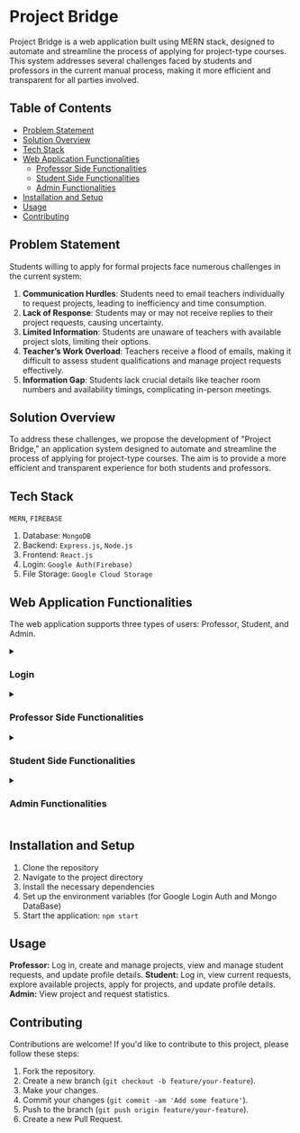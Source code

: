 # Project Bridge

Project Bridge is a web application built using MERN stack, designed to automate and streamline the process of applying for project-type courses. This system addresses several challenges faced by students and professors in the current manual process, making it more efficient and transparent for all parties involved.

## Table of Contents

- [Problem Statement](#problem-statement)
- [Solution Overview](#solution-overview)
- [Tech Stack](#tech-stack)
- [Web Application Functionalities](#web-application-functionalities)
  - [Professor Side Functionalities](#professor-side-functionalities)
  - [Student Side Functionalities](#student-side-functionalities)
  - [Admin Functionalities](#admin-functionalities)
- [Installation and Setup](#installation-and-setup)
- [Usage](#usage)
- [Contributing](#contributing)

## Problem Statement

Students willing to apply for formal projects face numerous challenges in the current system:

1. **Communication Hurdles**: Students need to email teachers individually to request projects, leading to inefficiency and time consumption.
2. **Lack of Response**: Students may or may not receive replies to their project requests, causing uncertainty.
3. **Limited Information**: Students are unaware of teachers with available project slots, limiting their options.
4. **Teacher’s Work Overload**: Teachers receive a flood of emails, making it difficult to assess student qualifications and manage project requests effectively.
5. **Information Gap**: Students lack crucial details like teacher room numbers and availability timings, complicating in-person meetings.

## Solution Overview

To address these challenges, we propose the development of "Project Bridge," an application system designed to automate and streamline the process of applying for project-type courses. The aim is to provide a more efficient and transparent experience for both students and professors.


## Tech Stack

`MERN`, `FIREBASE`

1. Database: `MongoDB`
2. Backend: `Express.js`, `Node.js`
3. Frontend: `React.js`
4. Login: `Google Auth(Firebase)`
5. File Storage: `Google Cloud Storage`
 
 
## Web Application Functionalities

The web application supports three types of users: Professor, Student, and Admin.
<details>
<summary>
  
  ### Login
  
</summary>
  <br><br/>
  
- Google Firebase Authentication is used so that users can directly login via their BITS google accounts. 

  ![image](https://github.com/Hrishi2705/Project-Bridge/assets/134578117/cd6aa7d8-8c3f-4795-81bd-0ca5b720e060)

</details>

<details>
<summary>
  
  ### Professor Side Functionalities
  
</summary>
<br><br/>
  
1. **Login**: Professors log in using their BITS Google account.
  
2. **Home Page**: Professors can create new projects (name, description, number of slots, project type, pre-requisites). They can edit or delete projects, with changes reflected instantly on the webpage.

   ![image](https://github.com/Hrishi2705/Project-Bridge/assets/134578117/dfe3850f-e561-4b8c-aa84-9e98cbc526df)
   
   ![image](https://github.com/Hrishi2705/Project-Bridge/assets/134578117/09f1c6e7-660e-4b8e-a630-94d3046f273b)

4. **Requests Page**: Professors can view all student requests for their projects in a tabular format. Information includes CG eligibility, degree, resume, performance sheet, pre-requisites fulfilled, and a short paragraph written by the student. Professors can accept or reject requests and undo decisions if necessary.
   
   ![image](https://github.com/Hrishi2705/Project-Bridge/assets/134578117/9fda15fc-db10-4f4d-b165-4e108702b8b1)

5. **Profile Page**: Professors can fill out their basic details, such as name, department, room number, and block/building.

   ![image](https://github.com/Hrishi2705/Project-Bridge/assets/134578117/1fcaece9-cd99-44b0-9c44-0b4a63154862)

</details>

<details>
<summary>
  
  ### Student Side Functionalities
  
</summary>
<br><br/>
  
1. **Login**: Students log in using their BITS Google account.
   
2. **Home Page**: Displays the status of current requests sent by the students (accepted/rejected/pending).
   
   ![student_home](https://github.com/Hrishi2705/Project-Bridge/assets/134578117/5230fcc5-4010-4aa7-8934-227de0eb7d5e)
   
3. **Project Bank**: Lists all projects by every teacher and department. Students can view project details, apply for projects, save drafts, like projects, and filter projects by various criteria. Requests are sent without the need to reload the page.
   
   ![student_projectbank](https://github.com/Hrishi2705/Project-Bridge/assets/134578117/dfee28b1-262a-442a-ac28-0ff2aa0f7cb2)
   
4. **Profile Page**: Students can fill in their basic information (ID number, branch, current CGPA) and upload their resume and performance sheet.
   
   ![student_profile](https://github.com/Hrishi2705/Project-Bridge/assets/134578117/18cb979d-d133-410d-a989-f3f05b3b6d67)

</details>


<details>
<summary><h3>Admin Functionalities<h3/></summary>
<br><br/>
- Admins can view various statistics related to projects and requests, such as projects per department, average requests per department, project slots with respect to departments, and project type distribution, displayed in graphs (line, bar, pie chart, etc.).
  
  ![image](https://github.com/Hrishi2705/Project-Bridge/assets/134578117/0d34b5cd-3776-4e06-9336-bd569d8b71ad)
  
  ![image](https://github.com/Hrishi2705/Project-Bridge/assets/134578117/7d9c8836-ee22-4e3b-bd59-ca8da60e44b7)

</details>


## Installation and Setup

1. Clone the repository
2. Navigate to the project directory
3. Install the necessary dependencies
4. Set up the environment variables (for Google Login Auth and Mongo DataBase)
5. Start the application: `npm start`
   
## Usage

**Professor:** Log in, create and manage projects, view and manage student requests, and update profile details.
**Student:** Log in, view current requests, explore available projects, apply for projects, and update profile details.
**Admin:** View project and request statistics.


## Contributing

Contributions are welcome! If you'd like to contribute to this project, please follow these steps:

1. Fork the repository.
2. Create a new branch (`git checkout -b feature/your-feature`).
3. Make your changes.
4. Commit your changes (`git commit -am 'Add some feature'`).
5. Push to the branch (`git push origin feature/your-feature`).
6. Create a new Pull Request.
